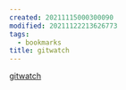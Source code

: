```yaml
---
created: 20211115000300090
modified: 20211122213626773
tags:
  - bookmarks
title: gitwatch
---
```


[gitwatch](https://github.com/gitwatch/gitwatch)
